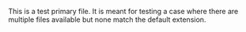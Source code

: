 This is a test primary file. It is meant for testing a case where there are multiple files available but none match the default extension.